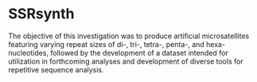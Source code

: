 # SSRsynth
The objective of this investigation was to produce artificial microsatellites featuring varying repeat sizes of di-, tri-, tetra-, penta-, and hexa- nucleotides, followed by the development of a dataset intended for utilization in forthcoming analyses and development of diverse tools for repetitive sequence analysis. 
